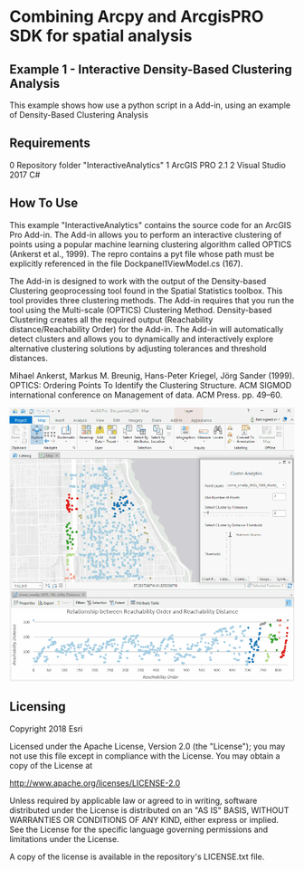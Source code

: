 # Combining Arcpy and ArcgisPRO SDK for spatial analysis

## Example 1 - Interactive Density-Based Clustering Analysis

This example shows how use a python script in a Add-in, using an example of Density-Based Clustering Analysis

## Requirements
0 Repository folder "InteractiveAnalytics"
1 ArcGIS PRO 2.1
2 Visual Studio 2017 C#

## How To Use
This example "InteractiveAnalytics"  contains the source code for an ArcGIS Pro Add-in.  The Add-in allows you to perform an interactive clustering of points using a popular machine learning clustering algorithm called OPTICS (Ankerst et al., 1999).  The repro contains a pyt file whose path must be explicitly referenced in the file Dockpanel1ViewModel.cs (167).  

The Add-in is designed to work with the output of the Density-based Clustering geoprocessing tool found in the Spatial Statistics toolbox.  This tool provides three clustering methods.  The Add-in requires that you run the tool using the Multi-scale (OPTICS) Clustering Method.   Density-based Clustering creates all the required output (Reachability distance/Reachability Order) for the Add-in. The Add-in will automatically detect clusters and allows you to dynamically and interactively explore alternative clustering solutions by adjusting tolerances and threshold distances.

Mihael Ankerst, Markus M. Breunig, Hans-Peter Kriegel, Jörg Sander (1999). OPTICS: Ordering Points To Identify the Clustering Structure. ACM SIGMOD international conference on Management of data. ACM Press. pp. 49–60.

 ![alt text](https://github.com/ArcGIS/ExampleDotNetAndPythonForAnalytics/blob/master/addin.gif) 

## Licensing
Copyright 2018 Esri

Licensed under the Apache License, Version 2.0 (the "License"); you may not use this file except in compliance with the License. You may obtain a copy of the License at

http://www.apache.org/licenses/LICENSE-2.0

Unless required by applicable law or agreed to in writing, software distributed under the License is distributed on an "AS IS" BASIS, WITHOUT WARRANTIES OR CONDITIONS OF ANY KIND, either express or implied. See the License for the specific language governing permissions and limitations under the License.

A copy of the license is available in the repository's LICENSE.txt file.


